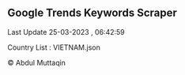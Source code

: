 

## Google Trends Keywords Scraper 
 
Last Update 25-03-2023 , 06:42:59

Country List :
VIETNAM.json



© Abdul Muttaqin 
